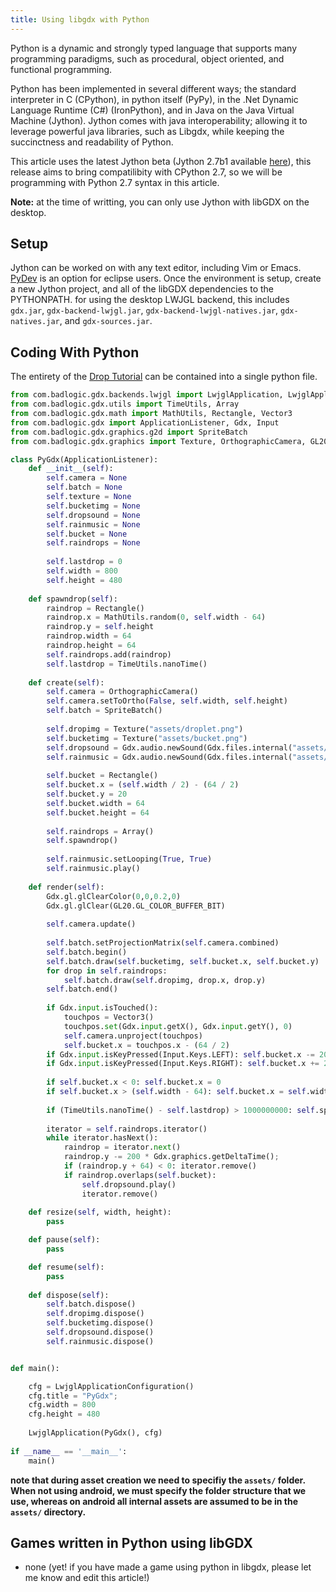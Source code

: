 ```yaml
---
title: Using libgdx with Python
---
```

Python is a dynamic and strongly typed language that supports many programming paradigms, such as procedural, object oriented, and functional programming.

Python has been implemented in several different ways; the standard interpreter in C (CPython), in python itself (PyPy), in the .Net Dynamic Language Runtime (C#) (IronPython), and in Java on the Java Virtual Machine (Jython). Jython comes with java interoperability; allowing it to leverage powerful java libraries, such as Libgdx, while keeping the succinctness and readability of Python.

This article uses the latest Jython beta (Jython 2.7b1 available [here](http://tinyurl.com/d4s8qvd)), this release aims to bring compatilibity with CPython 2.7, so we will be programming with Python 2.7 syntax in this article.

**Note:** at the time of writting, you can only use Jython with libGDX on the desktop.

## Setup ##

Jython can be worked on with any text editor, including Vim or Emacs. [PyDev](http://pydev.org/) is an option for eclipse users. Once the environment is setup, create a new Jython project, and all of the libGDX dependencies to the PYTHONPATH. for using the desktop LWJGL backend, this includes `gdx.jar`, `gdx-backend-lwjgl.jar`, `gdx-backend-lwjgl-natives.jar`, `gdx-natives.jar`, and `gdx-sources.jar`.

## Coding With Python ##

The entirety of the [Drop Tutorial](/wiki/a-simple-game) can be contained into a single python file.


```python
from com.badlogic.gdx.backends.lwjgl import LwjglApplication, LwjglApplicationConfiguration
from com.badlogic.gdx.utils import TimeUtils, Array
from com.badlogic.gdx.math import MathUtils, Rectangle, Vector3
from com.badlogic.gdx import ApplicationListener, Gdx, Input
from com.badlogic.gdx.graphics.g2d import SpriteBatch
from com.badlogic.gdx.graphics import Texture, OrthographicCamera, GL20

class PyGdx(ApplicationListener):
    def __init__(self):
        self.camera = None
        self.batch = None
        self.texture = None
        self.bucketimg = None
        self.dropsound = None
        self.rainmusic = None
        self.bucket = None
        self.raindrops = None
        
        self.lastdrop = 0
        self.width = 800
        self.height = 480
    
    def spawndrop(self):
        raindrop = Rectangle()
        raindrop.x = MathUtils.random(0, self.width - 64)
        raindrop.y = self.height
        raindrop.width = 64
        raindrop.height = 64
        self.raindrops.add(raindrop)
        self.lastdrop = TimeUtils.nanoTime()
        
    def create(self):        
        self.camera = OrthographicCamera()
        self.camera.setToOrtho(False, self.width, self.height)
        self.batch = SpriteBatch()
        
        self.dropimg = Texture("assets/droplet.png")
        self.bucketimg = Texture("assets/bucket.png")
        self.dropsound = Gdx.audio.newSound(Gdx.files.internal("assets/drop.wav"))
        self.rainmusic = Gdx.audio.newSound(Gdx.files.internal("assets/rain.mp3"))
        
        self.bucket = Rectangle()
        self.bucket.x = (self.width / 2) - (64 / 2)
        self.bucket.y = 20
        self.bucket.width = 64
        self.bucket.height = 64
        
        self.raindrops = Array()
        self.spawndrop()
        
        self.rainmusic.setLooping(True, True)
        self.rainmusic.play()
    
    def render(self):
        Gdx.gl.glClearColor(0,0,0.2,0)
        Gdx.gl.glClear(GL20.GL_COLOR_BUFFER_BIT)
        
        self.camera.update()
        
        self.batch.setProjectionMatrix(self.camera.combined)
        self.batch.begin()
        self.batch.draw(self.bucketimg, self.bucket.x, self.bucket.y)
        for drop in self.raindrops:
            self.batch.draw(self.dropimg, drop.x, drop.y)
        self.batch.end()
        
        if Gdx.input.isTouched():
            touchpos = Vector3()
            touchpos.set(Gdx.input.getX(), Gdx.input.getY(), 0)
            self.camera.unproject(touchpos)
            self.bucket.x = touchpos.x - (64 / 2)
        if Gdx.input.isKeyPressed(Input.Keys.LEFT): self.bucket.x -= 200 * Gdx.graphics.getDeltaTime()
        if Gdx.input.isKeyPressed(Input.Keys.RIGHT): self.bucket.x += 200 * Gdx.graphics.getDeltaTime()
        
        if self.bucket.x < 0: self.bucket.x = 0
        if self.bucket.x > (self.width - 64): self.bucket.x = self.width - 64
        
        if (TimeUtils.nanoTime() - self.lastdrop) > 1000000000: self.spawndrop()
                        
        iterator = self.raindrops.iterator()
        while iterator.hasNext():
            raindrop = iterator.next()
            raindrop.y -= 200 * Gdx.graphics.getDeltaTime();
            if (raindrop.y + 64) < 0: iterator.remove()
            if raindrop.overlaps(self.bucket):
                self.dropsound.play()
                iterator.remove()
        
    def resize(self, width, height):
        pass

    def pause(self):
        pass

    def resume(self):
        pass
    
    def dispose(self):
        self.batch.dispose()
        self.dropimg.dispose()
        self.bucketimg.dispose()
        self.dropsound.dispose()
        self.rainmusic.dispose()


def main():

    cfg = LwjglApplicationConfiguration()
    cfg.title = "PyGdx";
    cfg.width = 800
    cfg.height = 480
    
    LwjglApplication(PyGdx(), cfg)
        
if __name__ == '__main__':
    main()
```

**note that during asset creation we need to specifiy the `assets/` folder. When not using android, we must specify the folder structure that we use, whereas on android all internal assets are assumed to be in the `assets/` directory.**

## Games written in Python using libGDX ##

* none (yet! if you have made a game using python in libgdx, please let me know and edit this article!)
